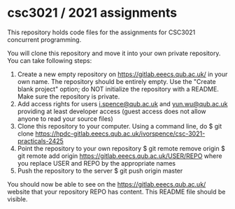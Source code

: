 # csc3021 / 2021 assignments

This repository holds code files for the assignments for CSC3021 concurrent programming.

You will clone this repository and move it into your own private repository. You can take following steps:

1. Create a new empty repository on https://gitlab.eeecs.qub.ac.uk/ in your own name.
   The repository should be entirely empty. Use the "Create blank project" option; do NOT initialize the repository with a README.
   Make sure the repository is private.
2. Add access rights for users i.spence@qub.ac.uk and yun.wu@qub.ac.uk providing at least developer access
   (guest access does not allow anyone to read your source files)
3. Clone this repository to your computer.
   Using a command line, do
   $ git clone https://hpdc-gitlab.eeecs.qub.ac.uk/ivorspence/csc-3021-practicals-2425
4. Point the repository to your own repository
   $ git remote remove origin
   $ git remote add origin https://gitlab.eeecs.qub.ac.uk/USER/REPO
   where you replace USER and REPO by the appropriate names
5. Push the repository to the server
   $ git push origin master

You should now be able to see on the https://gitlab.eeecs.qub.ac.uk/ website that your repository REPO has content.
This README file should be visible.

